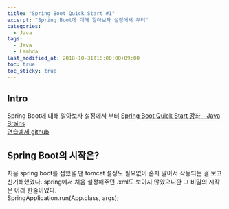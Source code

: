 ```yaml
---
title: "Spring Boot Quick Start #1"
excerpt: "Spring Boot에 대해 알아보자 설정에서 부터"
categories: 
  - Java
tags: 
  - Java
  - Lambda
last_modified_at: 2018-10-31T16:00:00+09:00
toc: true
toc_sticky: true
---
```


## Intro
Spring Boot에 대해 알아보자 설정에서 부터
[Spring Boot Quick Start 강좌 - Java Brains](https://javabrains.io/courses/spring_bootquickstart/ "Spring Boot Quick Start 강좌 Link")  
[연습예제 github](https://github.com/moregorenine/study/tree/master/spring-boot-quick-start "연습예제 github Link")

## Spring Boot의 시작은?
처음 spring boot를 접했을 땐 tomcat 설정도 필요없이 혼자 알아서 작동되는 걸 보고 신기해했었다. spring에서 처음 설정해주던 .xml도 보이지 않았으니깐 그 비밀의 시작은 아래 한줄이였다.  
SpringApplication.run(App.class, args);
